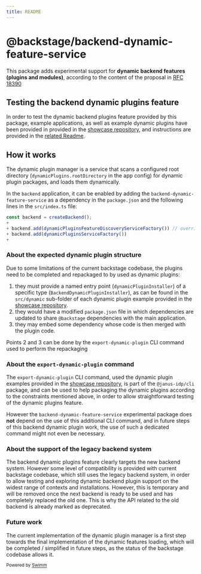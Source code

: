 ```yaml
---
title: README
---
```

# @backstage/backend-dynamic-feature-service

This package adds experimental support for **dynamic backend features (plugins and modules)**, according to the content of the proposal in [RFC 18390](https://github.com/backstage/backstage/issues/18390)

## Testing the backend dynamic plugins feature

In order to test the dynamic backend plugins feature provided by this package, example applications, as well as example dynamic plugins have been provided in provided in the [showcase repository](https://github.com/janus-idp/dynamic-backend-plugins-showcase), and instructions are provided in the [related Readme](https://github.com/janus-idp/dynamic-backend-plugins-showcase#readme).

## How it works

The dynamic plugin manager is a service that scans a configured root directory (`dynamicPlugins.rootDirectory` in the app config) for dynamic plugin packages, and loads them dynamically.

In the `backend` application, it can be enabled by adding the `backend-dynamic-feature-service` as a dependency in the `package.json` and the following lines in the `src/index.ts` file:

```ts
const backend = createBackend();
+
+ backend.add(dynamicPluginsFeatureDiscoveryServiceFactory()) // overridden version of the FeatureDiscoveryService which provides features loaded by dynamic plugins
+ backend.add(dynamicPluginsServiceFactory())
+
```

### About the expected dynamic plugin structure

Due to some limitations of the current backstage codebase, the plugins need to be completed and repackaged to by used as dynamic plugins:

1. they must provide a named entry point (`dynamicPluginInstaller`) of a specific type (`BackendDynamicPluginInstaller`), as can be found in the `src/dynamic` sub-folder of each dynamic plugin example provided in the [showcase repository](https://github.com/janus-idp/dynamic-backend-plugins-showcase).
2. they would have a modified `package.json` file in which dependencies are updated to share `@backstage` dependencies with the main application.
3. they may embed some dependency whose code is then merged with the plugin code.

Points 2 and 3 can be done by the `export-dynamic-plugin` CLI command used to perform the repackaging

### About the `export-dynamic-plugin` command

The `export-dynamic-plugin` CLI command, used the dynamic plugin examples provided in the [showcase repository](https://github.com/janus-idp/dynamic-backend-plugins-showcase), is part of the `@janus-idp/cli` package, and can be used to help packaging the dynamic plugins according to the constraints mentioned above, in order to allow straightforward testing of the dynamic plugins feature.

However the `backend-dynamic-feature-service` experimental package does **not** depend on the use of this additional CLI command, and in future steps of this backend dynamic plugin work, the use of such a dedicated command might not even be necessary.

### About the support of the legacy backend system

The backend dynamic plugins feature clearly targets the new backend system. However some level of compatibility is provided with current backstage codebase, which still uses the legacy backend system, in order to allow testing and exploring dynamic backend plugin support on the widest range of contexts and installations. However, this is temporary and will be removed once the next backend is ready to be used and has completely replaced the old one. This is why the API related to the old backend is already marked as deprecated.

### Future work

The current implementation of the dynamic plugin manager is a first step towards the final implementation of the dynamic features loading, which will be completed / simplified in future steps, as the status of the backstage codebase allows it.

<SwmMeta version="3.0.0"><sup>Powered by [Swimm](https://app.swimm.io/)</sup></SwmMeta>
